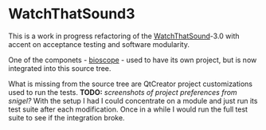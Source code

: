 WatchThatSound3
===============

This is a work in progress refactoring of the [WatchThatSound][WTS]-3.0 with accent on acceptance testing 
and software modularity.

One of the componets - [bioscope][bios] - used to have its own project, but is now integrated into this 
source tree.

What is missing from the source tree are QtCreator project customizations used to run the tests. **TODO:** 
*screenshots of project preferences from snigel?* With the setup I had I could concentrate on a module
and just run its test suite after each modification. Once in a while I would run the full test suite to
see if the integration broke.

[WTS]: https://github.com/artm/WatchThatSound
[bios]: https://github.com/artm/bioscope

